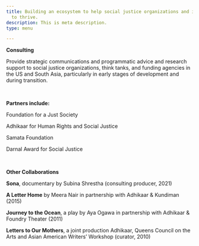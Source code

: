 ```yaml
---
title: Building an ecosystem to help social justice organizations and initiatives
  to thrive.
description: This is meta description.
type: menu

---
```

**Consulting**

Provide strategic communications and programmatic advice and research support to social justice organizations, think tanks, and funding agencies in the US and South Asia, particularly in early stages of development and during transition.

<br>

**Partners include:**

Foundation for a Just Society

Adhikaar for Human Rights and Social Justice

Samata Foundation

Darnal Award for Social Justice

<br>

**Other Collaborations**

**Sona**, documentary by Subina Shrestha (consulting producer, 2021)

**A Letter Home** by Meera Nair in partnership with Adhikaar & Kundiman (2015)

**Journey to the Ocean**, a play by Aya Ogawa in partnership with Adhikaar & Foundry Theater (2011)

**Letters to Our Mothers**, a joint production Adhikaar, Queens Council on the Arts and Asian American Writers’ Workshop (curator, 2010)